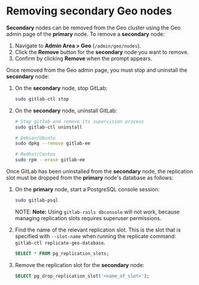 # Removing secondary Geo nodes

**Secondary** nodes can be removed from the Geo cluster using the Geo admin page of the **primary** node. To remove a **secondary** node:

1. Navigate to **Admin Area > Geo** (`/admin/geo/nodes`).
1. Click the **Remove** button for the **secondary** node you want to remove.
1. Confirm by clicking **Remove** when the prompt appears.

Once removed from the Geo admin page, you must stop and uninstall the **secondary** node:

1. On the **secondary** node, stop GitLab:

    ```bash
    sudo gitlab-ctl stop
    ```
1. On the **secondary** node, uninstall GitLab:

    ```bash
    # Stop gitlab and remove its supervision process
    sudo gitlab-ctl uninstall
    
    # Debian/Ubuntu
    sudo dpkg --remove gitlab-ee
    
    # Redhat/Centos
    sudo rpm --erase gitlab-ee
    ```

Once GitLab has been uninstalled from the **secondary** node, the replication slot must be dropped from the **primary** node's database as follows:

1. On the **primary** node, start a PostgreSQL console session:

    ```bash
    sudo gitlab-psql 
    ```
    
    NOTE: **Note:**
    Using `gitlab-rails dbconsole` will not work, because managing replication slots requires superuser permissions.

1. Find the name of the relevant replication slot. This is the slot that is specified with `--slot-name` when running the replicate command: `gitlab-ctl replicate-geo-database`.

    ```sql
    SELECT * FROM pg_replication_slots;
    ```
    
1. Remove the replication slot for the **secondary** node:

    ```sql
    SELECT pg_drop_replication_slot('<name_of_slot>');
    ```  
